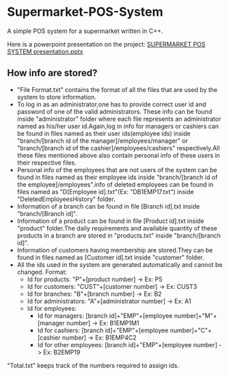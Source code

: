 # Supermarket-POS-System
A simple POS system for a supermarket written in C++.

Here is a powerpoint presentation on the project:
[SUPERMARKET POS SYSTEM presentation.pptx](https://github.com/RamisaMaliat/Supermarket-POS-System/files/5241246/SUPERMARKET.POS.SYSTEM.presentation.pptx)

## How info are stored?
- "File Format.txt" contains the format of all the files that are used by the system to store information.
- To log in as an administrator,one has to provide correct user id and password of one of the valid administrators. 
These info can be found inside "administrator" folder where each file represents an administrator named
as his/her user id.Again,log in info for managers or cashiers can be found in files named as their user ids(employee ids)
inside "branch/[branch id of the manager]/employees/manager" or "branch/[branch id of the cashier]/employees/cashiers"
respectively.All these files mentioned above also contain personal info of these users in their respective files.
- Personal info of the employees that are not users of the system can be found in files named as their employee ids
inside "branch/[branch id of the employee]/employees".info of deleted employees can be found in files named as 
"D[Employee id].txt"(Ex: "DB1EMP17.txt") inside "DeletedEmployeesHistory" folder.
- Information of a branch can be found in file [Branch id].txt inside "branch/[Branch id]". 
- Information of a product can be found in file [Product id].txt inside "product" folder.The daily requirements
and available quantity of these products in a branch are stored in "products.txt" inside "branch/[branch id]".
- Information of customers having membership are stored.They can be found in files named as [Customer id].txt inside "customer" folder.
- All the ids used in the system are generated automatically and cannot be changed. Format:
	- Id for products: "P"+[product number] -> Ex: P5
	- Id for customers: "CUST"+[customer number] -> Ex: CUST3
	- Id for branches: "B"+[branch number] -> Ex: B2
	- Id for administrators: "A"+[administrator number] -> Ex: A1
	- Id for employees:
		- Id for managers: [branch id]+"EMP"+[employee number]+"M"+[manager number] -> Ex: B1EMP1M1
		- Id for cashiers: [branch id]+"EMP"+[employee number]+"C"+[cashier number] -> Ex: B1EMP4C2
		- Id for other employees: [branch id]+"EMP"+[employee number] -> Ex: B2EMP19

"Total.txt" keeps track of the numbers required to assign ids.

